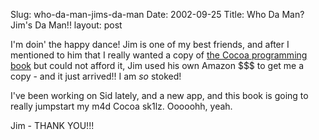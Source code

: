 Slug: who-da-man-jims-da-man
Date: 2002-09-25
Title: Who Da Man? Jim's Da Man!!
layout: post

I&#39;m doin&#39; the happy dance! Jim is one of my best friends, and after I mentioned to him that I really wanted a copy of <a href="http://www.amazon.com/exec/obidos/ASIN/0201726831/redmonknet-20">the Cocoa programming book</a> but could not afford it, Jim used his own Amazon $$$ to get me a copy - and it just arrived!! I am *so* stoked!

I&#39;ve been working on Sid lately, and a new app, and this book is going to really jumpstart my m4d Cocoa sk1lz. Ooooohh, yeah.

Jim - THANK YOU!!!

